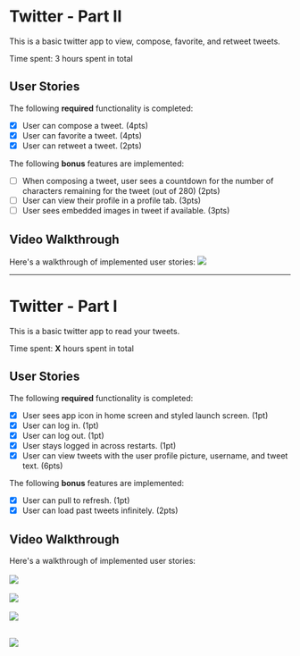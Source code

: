 # Twitter - Part II

This is a basic twitter app to view, compose, favorite, and retweet tweets.

Time spent: 3 hours spent in total

## User Stories

The following **required** functionality is completed:

- [x] User can compose a tweet. (4pts)
- [x] User can favorite a tweet. (4pts)
- [x] User can retweet a tweet. (2pts)

The following **bonus** features are implemented:

- [ ] When composing a tweet, user sees a countdown for the number of characters remaining for the tweet (out of 280) (2pts)
- [ ] User can view their profile in a profile tab. (3pts)
- [ ] User sees embedded images in tweet if available. (3pts)

## Video Walkthrough

Here's a walkthrough of implemented user stories:
![](https://i.imgur.com/fxtpVTh.gif)



---

# Twitter - Part I

This is a basic twitter app to read your tweets.

Time spent: **X** hours spent in total

## User Stories

The following **required** functionality is completed:

- [x] User sees app icon in home screen and styled launch screen. (1pt)
- [x] User can log in. (1pt)
- [x] User can log out. (1pt)
- [x] User stays logged in across restarts. (1pt)
- [x] User can view tweets with the user profile picture, username, and tweet text. (6pts)

The following **bonus** features are implemented:

- [x] User can pull to refresh. (1pt)
- [x] User can load past tweets infinitely. (2pts)

## Video Walkthrough

Here's a walkthrough of implemented user stories:
<br></br>
![](https://i.imgur.com/6t7R5VQ.gif)
<br></br>
![](https://i.imgur.com/tYPMtBd.gif)
<br></br>
![](https://i.imgur.com/ZGMtvlw.gif)
<br></br>

![](https://i.imgur.com/crAVq9L.gif)
